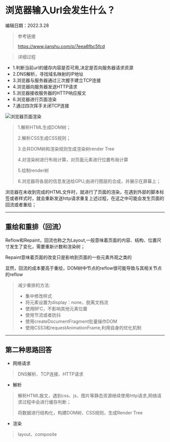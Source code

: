 # 浏览器输入Url会发生什么？
编辑日期：2022.3.28
> 参考链接
> 
> https://www.jianshu.com/p/7eea6fbc5fcd

> 详细过程
- 1.判断当前url的缓存内容是否可用,决定是否向服务器请求资源
- 2.DNS解析，寻找域名映射的IP地址
- 3.浏览器与服务器通过三次握手建立TCP连接
- 4.浏览器向服务器发送HTTP请求
- 5.浏览器接收服务器的HTTP响应报文
- 6.浏览器进行页面渲染
- 7.通过四次挥手关闭TCP连接

![浏览器页面渲染](https://img-blog.csdnimg.cn/20200417223938321.png?x-oss-process=image/watermark,type_ZmFuZ3poZW5naGVpdGk,shadow_10,text_aHR0cHM6Ly9ibG9nLmNzZG4ubmV0L0NDX1RvZ2V0aGVy,size_16,color_FFFFFF,t_70)
> 1.解析HTML生成DOM树；
> 
> 2.解析CSS生成CSS规则；
> 
> 3.合并DOM树和渲染规则生成渲染树render Tree
> 
> 4.对渲染树进行布局计算，对页面元素进行位置布局计算
> 
> 5.绘制render树
> 
> 6.浏览器将各层的信息发送给GPU,由进行图层的合成，并展示在屏幕上；

浏览器在未收到完成的HTML文件时，就进行了页面的渲染，在遇到外部的脚本标签或者样式时，就会重新发送http请求重复上述过程，在这之中可能会发生页面的回流或者重绘；

-----------

## 重绘和重排（回流）
> 
Reflow和Repaint，回流也称之为Layout,一般意味着页面的内容、结构、位置尺寸发生了变化，需要重新计数和渲染树；

Repaint意味着页面的改变只是影响到页面的一些元素外观之类的

显然，回流的成本要高于重绘，DOM树中节点的reflow很可能导致与其相关节点的reflow

> 减少重排的方法:
> - 集中修改样式
> - 将元素设置为display：none，脱离文档流
> - 使用BFC，不影响其他元素位置
> - 使用节流或者防抖
> - 使用createDocumentFragment批量操作DOM
> - 使用CSS3和requestAnimationFrame,利用自身的优化机制

--------------


## 第二种思路回答
- 网络请求
> DNS解析、TCP连接、HTTP请求
- 解析
> 解析HTML报文，遇到css、js、图片等静态资源继续使用http请求,网络请求过程中会进行缓存判断；
> 
> 将数据进行结构化，构建DOM树、CSS规则，生成Render Tree
- 渲染
> layout、composite